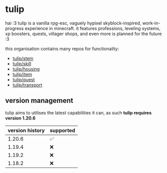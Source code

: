 # tulip

hai :3 tulip is a vanilla rpg-esc, vaguely hypixel skyblock-inspired, work-in-progress experience in minecraft. it features professions, leveling systems, xp boosters, quests, villager shops, and even more is planned for the future :3

this organisation contains many repos for functionality:
- [tulip/stem](https://github.com/tulip-mc/stem)
- [tulip/skill](https://github.com/tulip-mc/skill)
- [tulip/housing](https://github.com/tulip-mc/housing)
- [tulip/item](https://github.com/tulip-mc/item)
- [tulip/quest](https://github.com/tulip-mc/quest)
- [tulip/transport](https://github.com/tulip-mc/transport)

## version management

tulip aims to utilises the latest capabilities it can, as such **tulip requires version 1.20.6**

| version history | supported |
| ------- | --------- |
| 1.20.6  | ✅ |
| 1.19.4  | ❌ |
| 1.19.2  | ❌ |
| 1.18.2  | ❌ |
